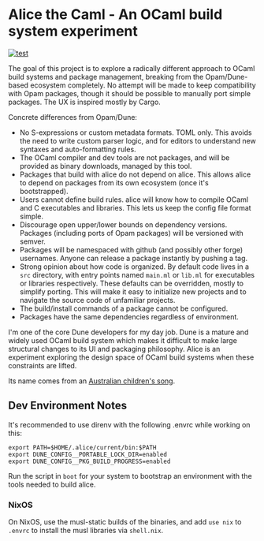 # Alice the Caml - An OCaml build system experiment

[![test](https://github.com/alicecaml/alice/actions/workflows/test.yml/badge.svg)](https://github.com/alicecaml/alice/actions/workflows/test.yml)

The goal of this project is to explore a radically different approach to OCaml
build systems and package management, breaking from the Opam/Dune-based ecosystem
completely. No attempt will be made to keep compatibility with Opam packages,
though it should be possible to manually port simple packages. The UX is
inspired mostly by Cargo.

Concrete differences from Opam/Dune:
 - No S-expressions or custom metadata formats. TOML only. This avoids the need
   to write custom parser logic, and for editors to understand new syntaxes and
   auto-formatting rules.
 - The OCaml compiler and dev tools are not packages, and will be provided as
   binary downloads, managed by this tool.
 - Packages that build with alice do not depend on alice. This allows alice to
   depend on packages from its own ecosystem (once it's bootstrapped).
 - Users cannot define build rules. alice will know how to compile OCaml and C
   executables and libraries. This lets us keep the config file format simple.
 - Discourage open upper/lower bounds on dependency versions. Packages
   (including ports of Opam packages) will be versioned with semver.
 - Packages will be namespaced with github (and possibly other forge) usernames.
   Anyone can release a package instantly by pushing a tag.
 - Strong opinion about how code is organized. By default code lives in a `src`
   directory, with entry points named `main.ml` or `lib.ml` for executables or
   libraries respectively. These defaults can be overridden, mostly to simplify
   porting. This will make it easy to initialize new projects and to navigate
   the source code of unfamiliar projects.
 - The build/install commands of a package cannot be configured.
 - Packages have the same dependencies regardless of environment.

I'm one of the core Dune developers for my day job. Dune is a mature and widely
used OCaml build system which makes it difficult to make large structural
changes to its UI and packaging philosophy. Alice is an experiment exploring
the design space of OCaml build systems when these constraints are lifted.

Its name comes from an [Australian children's
song](https://www.youtube.com/watch?v=XM7Jnetdf0I).

## Dev Environment Notes

It's recommended to use direnv with the following .envrc while working on this:
```
export PATH=$HOME/.alice/current/bin:$PATH
export DUNE_CONFIG__PORTABLE_LOCK_DIR=enabled
export DUNE_CONFIG__PKG_BUILD_PROGRESS=enabled
```

Run the script in `boot` for your system to bootstrap an environment with the
tools needed to build alice.

### NixOS

On NixOS, use the musl-static builds of the binaries, and add `use nix` to
`.envrc` to install the musl libraries via `shell.nix`.
